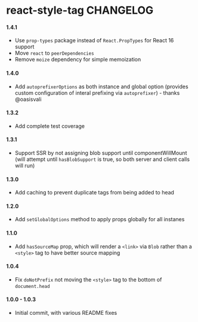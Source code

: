 # react-style-tag CHANGELOG

#### 1.4.1
* Use `prop-types` package instead of `React.PropTypes` for React 16 support
* Move `react` to `peerDependencies`
* Remove `moize` dependency for simple memoization

#### 1.4.0
* Add `autoprefixerOptions` as both instance and global option (provides custom configuration of interal prefixing via `autoprefixer`) - thanks @oasisvali

#### 1.3.2
* Add complete test coverage

#### 1.3.1
* Support SSR by not assigning blob support until componentWillMount (will attempt until `hasBlobSupport` is true, so both server and client calls will run)

#### 1.3.0
* Add caching to prevent duplicate tags from being added to head

#### 1.2.0
* Add `setGlobalOptions` method to apply props globally for all instanes

#### 1.1.0
* Add `hasSourceMap` prop, which will render a `<link>` via `Blob` rather than a `<style>` tag to have better source mapping

#### 1.0.4
* Fix `doNotPrefix` not moving the `<style>` tag to the bottom of `document.head`

#### 1.0.0 - 1.0.3
* Initial commit, with various README fixes
